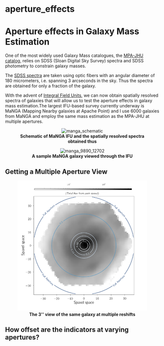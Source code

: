 # aperture_effects
<h1>Aperture effects in Galaxy Mass Estimation</h1>

One of the most widely used Galaxy Mass catalogues,
the [MPA-JHU catalog](https://www.sdss.org/dr15/data_access/value-added-catalogs/?vac_id=mpa-jhu-stellar-masses), relies on SDSS (Sloan Digital Sky Survey) spectra and SDSS photometry to constrain galaxy masses.

The [SDSS spectra](https://www.sdss.org/dr12/spectro/) are taken using optic fibers with
an angular diameter of 180 micrometers, i.e. spanning 3 arcseconds
in the sky. Thus the spectra are obtained for only a fraction
of the galaxy.

With the advent of [Integral Field Units](https://www.sdss.org/dr13/manga/manga-tutorials/what-is-ifu-spectroscopy/), we can now obtain spatially resolved spectra of galaxies that will allow us to test the aperture effects
in galaxy mass estimation.The largest IFU-based survey currently underway is
MaNGA (Mapping Nearby galaxies at Apache Point) and I use 6000
galaxies from MaNGA and employ the same mass estimation as the MPA-JHU
at multiple apertures.

<figure>
    <center>
        <img src="images/manga_schematic.jpg"
			 alt="manga_schematic"
			 width = "500"/>
        <figcaption><b>Schematic of MaNGA IFU and the spatially
        resolved spectra obtained thus </b></figcaption>
    </center>
</figure>


<figure>
    <center>
        <img src="images/manga_9890_12702.png"
			 alt="manga_9890_12702"
			 style="width: 500px;"/>
        <figcaption> <b>A sample MaNGA galaxy viewed
         through the IFU </b></figcaption>
    </center>
</figure>

<h2> Getting a Multiple Aperture View </h2>

<figure>
    <center>
        <img src="images/gal_aperture_redshifts.png"
			 alt="gal_aperture_redshifts"
			 style="width: 500px;"/>
        <figcaption><b> The 3'' view of the same galaxy at
         multiple reshifts </b></figcaption>
    </center>
</figure>

<h2> How offset are the indicators at varying apertures? </h2>
